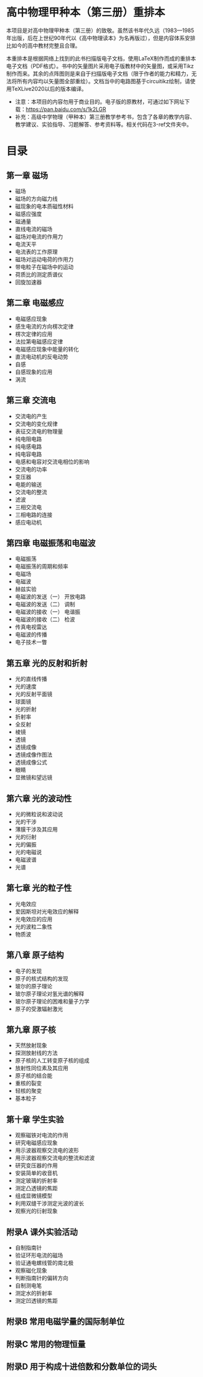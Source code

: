 # 高中物理甲种本（第三册）重排本
本项目是对高中物理甲种本（第三册）的致敬。虽然该书年代久远（1983—1985年出版，后在上世纪90年代以《高中物理读本》为名再版过），但是内容体系安排比如今的高中教材完整且合理。

本重排本是根据网络上找到的此书扫描版电子文档，使用LaTeX制作而成的重排本电子文档（PDF格式）。书中的矢量图片采用电子版教材中的矢量图，或采用Tikz制作而来。其余的点阵图则是来自于扫描版电子文档（限于作者的能力和精力，无法将所有内容均以矢量图全部重绘）。文档当中的电路图基于circuitikz绘制，请使用TeXLive2020以后的版本编译。

* 注意：本项目的内容勿用于商业目的。电子版的原教材，可通过如下网址下载：https://pan.baidu.com/s/1k2LGR
* 补充：高级中学物理（甲种本）第三册教学参考书，包含了各章的教学内容、教学建议、实验指导、习题解答、参考资料等。相关代码在3-ref文件夹中。

# 目录
## 第一章  磁场
* 磁场                 
* 磁场的方向磁力线                 
* 磁现象的电本质磁性材料            
* 磁感应强度                         
* 磁通量                             
* 直线电流的磁场                    
* 磁场对电流的作用力                    
* 电流天平                           
* 电流表的工作原理                   
* 磁场对运动电荷的作用力                 
* 带电粒子在磁场中的运动      
* 荷质比的测定质谱仪                 
* 回旋加速器                      

## 第二章  电磁感应
* 电磁感应现象                   
* 感生电流的方向楞次定律             
* 楞次定律的应用                    
* 法拉第电磁感应定律                      
* 电磁感应现象中能量的转化                  
* 直流电动机的反电动势               
* 自感                            
* 自感现象的应用                    
* 涡流                            

## 第三章  交流电
* 交流电的产生                
* 交流电的变化规律           
* 表征交流电的物理量            
* 纯电阻电路                   
* 纯电感电路                   
* 纯电容电路               
* 电感和电容对交流电相位的影响  
* 交流电的功率              
* 变压器                      
* 电能的输送                      
* 交流电的整流                    
* 滤波                         
* 三相交流电                       
* 三相电路的连接                      
* 感应电动机                 
    
## 第四章  电磁振荡和电磁波
* 电磁振荡   
* 电磁振荡的周期和频率               
* 电磁场                           
* 电磁波                              
* 赫兹实验                             
* 电磁波的发送（一） 开放电路            
* 电磁波的发送（二） 调制                  
* 电磁波的接收（一） 电谐振                 
* 电磁波的接收（二） 检波                   
* 传真电视雷达                     
* 电磁波的传播                     
* 电子技术一瞥     
                 
## 第五章  光的反射和折射
* 光的直线传播               
* 光的速度                       
* 光的反射平面镜               
* 球面镜                            
* 光的折射                             
* 折射率                       
* 全反射                             
* 棱镜                               
* 透镜                          
* 透镜成像                          
* 透镜成像作图法                      
* 透镜成像公式                       
* 眼睛                        
* 显微镜和望远镜         
             
## 第六章  光的波动性
* 光的微粒说和波动说               
* 光的干涉                       
* 薄膜干涉及其应用                       
* 光的衍射                            
* 光的偏振                         
* 光的电磁说                            
* 电磁波谱                          
* 光谱                           

## 第七章  光的粒子性
* 光电效应                          
* 爱因斯坦对光电效应的解释            
* 光电效应的应用                      
* 光的波粒二象性                      
* 物质波   

                        
##  第八章  原子结构
* 电子的发现                         
* 原子的核式结构的发现                
* 玻尔的原子理论                     
* 玻尔原子理论对氢光谱的解释             
* 玻尔原子理论的困难和量子力学           
* 原子的受激辐射激光      
           
##  第九章  原子核
* 天然放射现象               
* 探测放射线的方法                  
* 原子核的人工转变原子核的组成             
* 放射性同位素及其应用                 
* 原子核的结合能                   
* 重核的裂变                         
* 轻核的聚变                       
* 基本粒子                         

##  第十章  学生实验
* 观察磁铁对电流的作用         
* 研究电磁感应现象                      
* 用示波器观察交流电的波形              
* 用示波器观察交流电的整流和滤波           
* 研究变压器的作用                     
* 安装简单的收音机                      
* 测定玻璃的折射率              
* 测定凸透镜的焦距                 
* 组成显微镜模型                      
* 利用双缝干涉测定光波的波长          
* 观察光的衍射现象    

## 附录A  课外实验活动
* 自制指南针                     
* 验证环形电流的磁场              
* 验证通电螺线管的南北极               
* 观察磁化现象                    
* 判断指南针的偏转方向                
* 自制测电笔                        
* 测定水的折射率                    
* 测定凹透镜的焦距                  
## 附录B  常用电磁学量的国际制单位
## 附录C  常用的物理恒量
## 附录D  用于构成十进倍数和分数单位的词头

